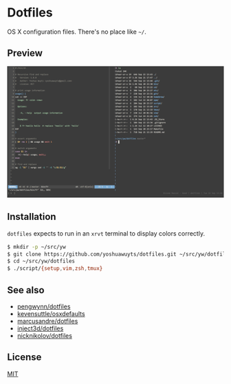 # Dotfiles
OS X configuration files. There's no place like `~/`.

## Preview
![tmux split](./src/screenshot.png)

## Installation
`dotfiles` expects to run in an `xrvt` terminal to display colors correctly.
```sh
$ mkdir -p ~/src/yw
$ git clone https://github.com/yoshuawuyts/dotfiles.git ~/src/yw/dotfiles
$ cd ~/src/yw/dotfiles
$ ./script/{setup,vim,zsh,tmux}
```

## See also
- [pengwynn/dotfiles](https://github.com/pengwynn/dotfiles)
- [kevensuttle/osxdefaults](https://github.com/kevinSuttle/OSXDefaults/blob/master/.osx)
- [marcusandre/dotfiles](https://github.com/marcusandre/dotfiles)
- [inject3d/dotfiles](https://github.com/inject3d/dotfiles)
- [nicknikolov/dotfiles](https://github.com/nicknikolov/dotfiles)

## License
[MIT](https://tldrlegal.com/license/mit-license)
